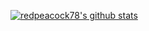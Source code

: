 [![redpeacock78's github stats](https://github-readme-stats.vercel.app/api?username=redpeacock78&count_private=true&show_icons=true)](https://github.com/anuraghazra/github-readme-stats)

